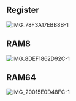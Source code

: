 ## Register

![IMG_78F3A17EBB8B-1](https://user-images.githubusercontent.com/15260226/134795799-b485c604-b299-4a25-b38b-f20b43853a2e.jpeg)

## RAM8

![IMG_8DEF1862D92C-1](https://user-images.githubusercontent.com/15260226/134797365-258734d4-66dd-4146-82b9-b35c5bebc621.jpeg)

## RAM64

![IMG_20015E0D48FC-1](https://user-images.githubusercontent.com/15260226/135722007-fe8d2235-e58a-4770-8d0d-14430ae958f1.jpeg)
